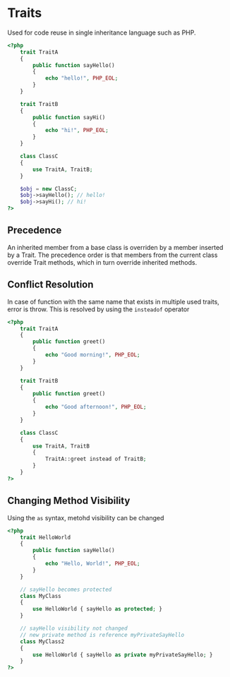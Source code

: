 
# Traits  

Used for code reuse in single inheritance language such as PHP.

```php
<?php
    trait TraitA
    {
        public function sayHello()
        {
            echo "hello!", PHP_EOL;
        }
    }

    trait TraitB
    {
        public function sayHi()
        {
            echo "hi!", PHP_EOL;
        }
    }

    class ClassC
    {
        use TraitA, TraitB;
    }

    $obj = new ClassC;
    $obj->sayHello(); // hello!
    $obj->sayHi(); // hi!
?>
```  

## Precedence  

An inherited member from a base class is overriden by a member inserted by a Trait. The precedence order is that members from the current class override Trait methods, which in turn override inherited methods.  

## Conflict Resolution

In case of function with the same name that exists in multiple used traits, error is throw. This is resolved by using the `insteadof` operator

```php
<?php
    trait TraitA
    {
        public function greet()
        {
            echo "Good morning!", PHP_EOL;
        }
    }

    trait TraitB
    {
        public function greet()
        {
            echo "Good afternoon!", PHP_EOL;
        }
    }

    class ClassC
    {
        use TraitA, TraitB
        {
            TraitA::greet instead of TraitB;
        }
    }
?>
```

## Changing Method Visibility  

Using the `as` syntax, metohd visibility can be changed  

```php
<?php
    trait HelloWorld
    {
        public function sayHello()
        {
            echo "Hello, World!", PHP_EOL;
        }
    }

    // sayHello becomes protected
    class MyClass
    {
        use HelloWorld { sayHello as protected; }
    }

    // sayHello visibility not changed
    // new private method is reference myPrivateSayHello
    class MyClass2
    {
        use HelloWorld { sayHello as private myPrivateSayHello; }
    }
?>
```

